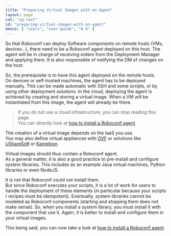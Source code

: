 ```yaml
---
title: "Preparing Virtual Images with an Agent"
layout: page
cat: "ug-last"
id: "preparing-virtual-images-with-an-agent"
menus: [ "users", "user-guide", "0.4" ]
---
```


So that Roboconf can deploy Software components on remote hosts (VMs, devices...), there need to be a Roboconf
agent deployed on this host. The agent will be in charge of receiving orders from the Deployment Manager
and applying them. It is also responsible of notifying the DM of changes on the host.

So, the prerequisite is to have this agent deployed on the remote hosts.  
On devices or self-hosted machines, the agent has to be deployed manually. This can be made automatic
with SSH and some scripts, or by using other deployment solutions. In the cloud, deploying the agent
is achieved by creating and storing a virtual image. When a VM will be instantiated from this image,
the agent will already be there.

> If you do not use a cloud infrastructure, you can stop reading this page.  
> You can directly look at [how to install a Roboconf agent](installing-an-agent.html).

The creation of a virtual image depends on the IaaS you use.  
You may also define virtual appliances with [OVF](http://en.wikipedia.org/wiki/Open_Virtualization_Format) 
or solutions like [UShareSoft](http://www.usharesoft.com) or [Kameleon](https://github.com/oar-team/kameleon).

Virtual images should thus contain a Roboconf agent.  
As a general matter, it is also a good practice to pre-install and configure system libraries.
This includes as an example Java virtual machines, Python libraries or even NodeJS.

It is not that Roboconf could not install them.  
But since Roboconf executes your scripts, it is a lot of work for users to handle the deployment of
these elements (in particular because your scripts / recipes must be idempotent). 
Eventually, system libraries cannot be modeled as Roboconf components (starting and stopping them does not make sense). 
So, when you install a system library, you must install it with the component that use it. Again, it is better to 
install and configure them in your virtual images.

This being said, you can now take a look at [how to install a Roboconf agent](installing-an-agent.html).

